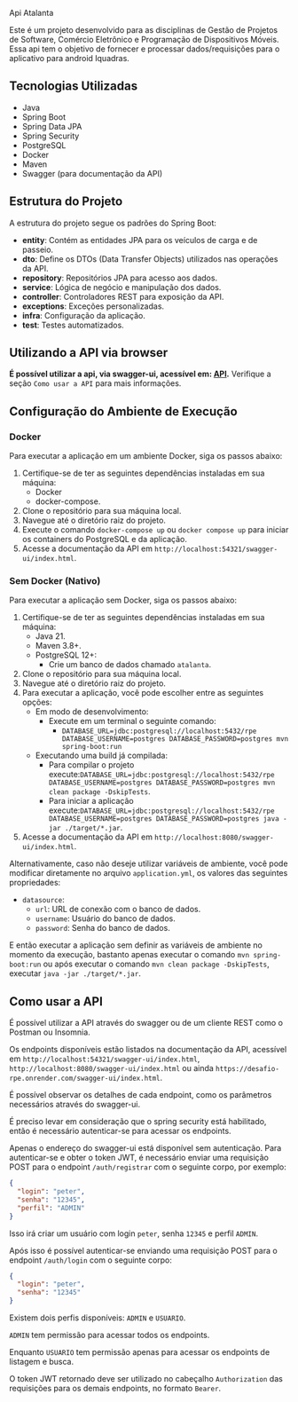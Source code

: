 Api Atalanta

Este é um projeto desenvolvido para as disciplinas de Gestão de Projetos de Software, Comércio Eletrônico e Programação de Dispositivos Móveis.
Essa api tem o objetivo de fornecer e processar dados/requisições para o aplicativo para android Iquadras.

## Tecnologias Utilizadas

- Java
- Spring Boot
- Spring Data JPA
- Spring Security
- PostgreSQL
- Docker
- Maven
- Swagger (para documentação da API)

## Estrutura do Projeto

A estrutura do projeto segue os padrões do Spring Boot:

- **entity**: Contém as entidades JPA para os veículos de carga e de passeio.
- **dto**: Define os DTOs (Data Transfer Objects) utilizados nas operações da API.
- **repository**: Repositórios JPA para acesso aos dados.
- **service**: Lógica de negócio e manipulação dos dados.
- **controller**: Controladores REST para exposição da API.
- **exceptions**: Exceções personalizadas.
- **infra**: Configuração da aplicação.
- **test**: Testes automatizados.

## Utilizando a API via browser
**É possível utilizar a api, via swagger-ui, acessível em: **[API](https://desafio-rpe.onrender.com/swagger-ui/index.html)**.**
Verifique a seção `Como usar a API` para mais informações.

## Configuração do Ambiente de Execução

### Docker
Para executar a aplicação em um ambiente Docker, siga os passos abaixo:

1. Certifique-se de ter as seguintes dependências instaladas em sua máquina:
    - Docker
    - docker-compose.
2. Clone o repositório para sua máquina local.
3. Navegue até o diretório raiz do projeto.
4. Execute o comando `docker-compose up` ou `docker compose up`  para iniciar os containers do PostgreSQL e da aplicação.
5. Acesse a documentação da API em `http://localhost:54321/swagger-ui/index.html`.

### Sem Docker (Nativo)
Para executar a aplicação sem Docker, siga os passos abaixo:

1. Certifique-se de ter as seguintes dependências instaladas em sua máquina:
    - Java 21.
    - Maven 3.8+.
    - PostgreSQL 12+:
      - Crie um banco de dados chamado `atalanta`.
2. Clone o repositório para sua máquina local.
3. Navegue até o diretório raiz do projeto.
4. Para executar a aplicação, você pode escolher entre as seguintes opções:
    - Em modo de desenvolvimento:
        - Execute em um terminal o seguinte comando:
          - `DATABASE_URL=jdbc:postgresql://localhost:5432/rpe DATABASE_USERNAME=postgres DATABASE_PASSWORD=postgres mvn spring-boot:run`
    - Executando uma build já compilada:
        - Para compilar o projeto execute:`DATABASE_URL=jdbc:postgresql://localhost:5432/rpe DATABASE_USERNAME=postgres DATABASE_PASSWORD=postgres mvn clean package -DskipTests`.
        - Para iniciar a aplicação execute:`DATABASE_URL=jdbc:postgresql://localhost:5432/rpe DATABASE_USERNAME=postgres DATABASE_PASSWORD=postgres java -jar ./target/*.jar`.
5. Acesse a documentação da API em `http://localhost:8080/swagger-ui/index.html`.

Alternativamente, caso não deseje utilizar variáveis de ambiente,
você pode modificar diretamente no arquivo `application.yml`, os valores das seguintes propriedades:
- `datasource`:
  - `url`: URL de conexão com o banco de dados.
  - `username`: Usuário do banco de dados.
  - `password`: Senha do banco de dados.

E então executar a aplicação sem definir as variáveis de ambiente no momento da execução,
bastanto apenas executar o comando `mvn spring-boot:run` ou após
executar o comando `mvn clean package -DskipTests`, executar `java -jar ./target/*.jar`.

## Como usar a API
É possível utilizar a API através do swagger ou de um cliente REST como o Postman ou Insomnia.

Os endpoints disponíveis estão listados na documentação da API, acessível em `http://localhost:54321/swagger-ui/index.html`, `http://localhost:8080/swagger-ui/index.html` ou ainda
`https://desafio-rpe.onrender.com/swagger-ui/index.html`.

É possível observar os detalhes de cada endpoint, como os parâmetros necessários através do swagger-ui.

É preciso levar em consideração que o spring security está habilitado, então é necessário autenticar-se para acessar os endpoints.

Apenas o endereço do swagger-ui está disponível sem autenticação.
Para autenticar-se e obter o token JWT, é necessário enviar uma requisição POST para o endpoint `/auth/registrar` com o seguinte corpo, por exemplo:
```json
{
  "login": "peter",
  "senha": "12345",
  "perfil": "ADMIN"
}
```
Isso irá criar um usuário com login `peter`, senha `12345` e perfil `ADMIN`.

Após isso é possível autenticar-se enviando uma requisição POST para o endpoint `/auth/login` com o seguinte corpo:
```json
{
  "login": "peter",
  "senha": "12345"
}
```

Existem dois perfis disponíveis: `ADMIN` e `USUARIO`.

`ADMIN` tem permissão para acessar todos os endpoints.

Enquanto `USUARIO` tem permissão apenas para acessar os endpoints de listagem e busca.

O token JWT retornado deve ser utilizado no cabeçalho `Authorization` das requisições para os demais endpoints, no formato `Bearer`.